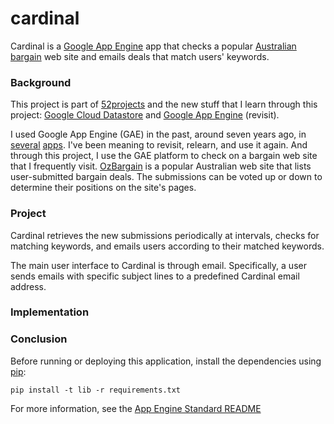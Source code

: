 # cardinal

Cardinal is a [Google App Engine](https://cloud.google.com/appengine/) app that checks a popular [Australian bargain](https://www.ozbargain.com.au/) web site and emails deals that match users' keywords.

### Background

This project is part of [52projects](https://donny.github.io/52projects/) and the new stuff that I learn through this project: [Google Cloud Datastore](https://cloud.google.com/datastore/) and [Google App Engine](https://cloud.google.com/appengine/) (revisit).

I used Google App Engine (GAE) in the past,  around seven years ago, in [several](https://github.com/donny/meltrams-back-end) [apps](https://github.com/donny/melb-journey-back-end). I've been meaning to revisit, relearn, and use it again. And through this project, I use the GAE platform to check on a bargain web site that I frequently visit. [OzBargain](https://www.ozbargain.com.au/) is a popular Australian web site that lists user-submitted bargain deals. The submissions can be voted up or down to determine their positions on the site's pages.

### Project

Cardinal retrieves the new submissions periodically at intervals, checks for matching keywords, and emails users according to their matched keywords.

The main user interface to Cardinal is through email. Specifically, a user sends emails with specific subject lines to a predefined Cardinal email address.

### Implementation

### Conclusion


Before running or deploying this application, install the dependencies using
[pip](http://pip.readthedocs.io/en/stable/):

    pip install -t lib -r requirements.txt

For more information, see the [App Engine Standard README](../../README.md)
